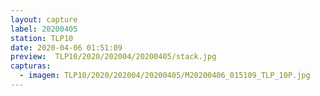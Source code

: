 ```yaml
---
layout: capture
label: 20200405
station: TLP10
date: 2020-04-06 01:51:09
preview:  TLP10/2020/202004/20200405/stack.jpg
capturas:
  - imagem: TLP10/2020/202004/20200405/M20200406_015109_TLP_10P.jpg
---
```

